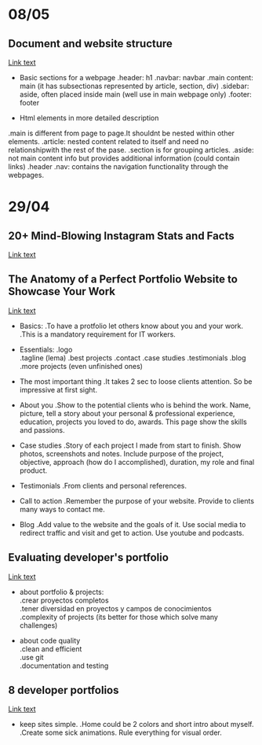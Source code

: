 # 08/05

## Document and website structure
[Link text](https://developer.mozilla.org/en-US/docs/Learn/HTML/Introduction_to_HTML/Document_and_website_structure)

- Basic sections for a webpage
.header: h1
.navbar: navbar 
.main content: main (it has subsectionas represented by article, section, div)
.sidebar: aside, often placed inside main (well use in main webpage only)
.footer: footer

- Html elements in more detailed description

.main is different from page to page.It shouldnt be nested within other elements.
.article: nested content related to itself and need no relationshipwith
the rest of the pase.
.section is for grouping articles.
.aside: not main content info but provides additional information (could contain links)
.header
.nav: contains the navigation functionality through the webpages.


# 29/04

## 20+ Mind-Blowing Instagram Stats and Facts
[Link text](https://kinsta.com/blog/instagram-stats/)

## The Anatomy of a Perfect Portfolio Website to Showcase Your Work
[Link text](https://kinsta.com/blog/portfolio-website/#:~:text=The%20basic%20formula%20of%20a,best%20work%2C%20and%20contact%20information.)

- Basics:
.To have a protfolio let others know about you and your work.  
.This is a mandatory requirement for IT workers.    
 
- Essentials:
.logo  
.tagline (lema)
.best projects
.contact 
.case studies
.testimonials
.blog
.more projects (even unfinished ones)

- The most important thing
.It takes 2 sec to loose clients attention. So be impressive at first sight.

- About you
.Show to the potential clients who is behind the work. Name, picture, tell a story about your personal & professional experience, education, projects you loved to do, awards. This page show the skills and passions.

- Case studies
.Story of each project I made from start to finish. Show photos, screenshots and notes. Include purpose of the project, objective, approach (how do I accomplished), duration, my role and final product.

- Testimonials
.From clients and personal references.

- Call to action
.Remember the purpose of your website. Provide to clients many ways to contact me.

- Blog
.Add value to the website and the goals of it. Use social media to redirect traffic and visit and get to action. Use youtube and podcasts.


## Evaluating developer's portfolio
[Link text](https://www.cronj.com/blog/evaluating-a-developers-portfolio-and-past-work-experience-a-comprehensive-guide/)


- about portfolio & projects:  
.crear proyectos completos  
.tener diversidad en proyectos y campos de conocimientos  
.complexity of projects (its better for those which solve many challenges)  

- about code quality  
.clean and efficient  
.use git   
.documentation and testing  


## 8 developer portfolios
[Link text](https://www.youtube.com/watch?v=At6XyItIHsE)

- keep sites simple.
.Home could be 2 colors and short intro about myself.
.Create some sick animations. Rule everything for visual order.
